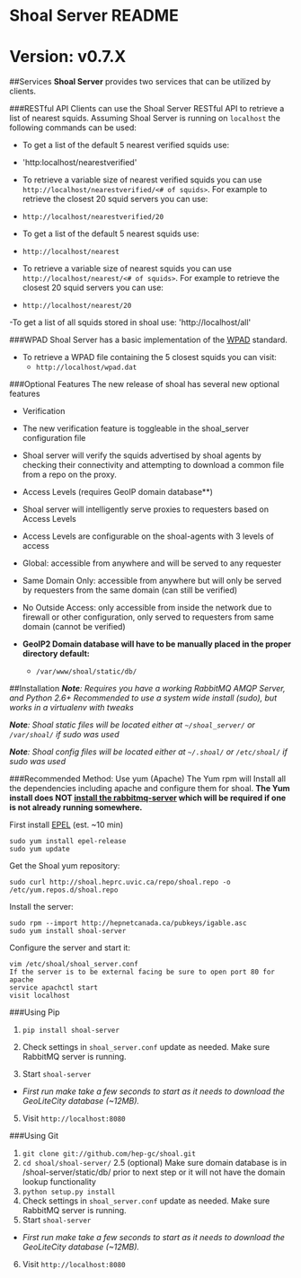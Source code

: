 # Shoal Server README
# Version: v0.7.X
##Services
**Shoal Server** provides two services that can be utilized by clients.

###RESTful API
Clients can use the Shoal Server RESTful API to retrieve a list of nearest squids. Assuming Shoal Server is running on `localhost` the following commands can be used:

- To get a list of the default 5 nearest verified squids use:
 - 'http:localhost/nearestverified'
- To retrieve a variable size of nearest verified squids you can use `http://localhost/nearestverified/<# of squids>`. For example to retrieve the closest 20 squid servers you can use:
 - `http://localhost/nearestverified/20`

- To get a list of the default 5 nearest squids use:
 - `http://localhost/nearest`
- To retrieve a variable size of nearest squids you can use `http://localhost/nearest/<# of squids>`. For example to retrieve the closest 20 squid servers you can use:
 - `http://localhost/nearest/20`
 
-To get a list of all squids stored in shoal use:
 'http://localhost/all'
 
###WPAD
Shoal Server has a basic implementation of the [WPAD](http://en.wikipedia.org/wiki/Web_Proxy_Autodiscovery_Protocol) standard.

- To retrieve a WPAD file containing the 5 closest squids you can visit:
  - `http://localhost/wpad.dat`

###Optional Features
The new release of shoal has several new optional features
- Verification
 - The new verification feature is toggleable in the shoal_server configuration file
 - Shoal server will verify the squids advertised by shoal agents by checking their connectivity and attempting to download a common file from a repo on the proxy.
- Access Levels (requires GeoIP domain database**)
 - Shoal server will intelligently serve proxies to requesters based on Access Levels
 - Access Levels are configurable on the shoal-agents with 3 levels of access
  - Global: accessible from anywhere and will be served to any requester
  - Same Domain Only: accessible from anywhere but will only be served by requesters from the same domain (can still be verified)
  - No Outside Access: only accessible from inside the network due to firewall or other configuration, only served to requesters from same domain (cannot be verified)

- **GeoIP2 Domain database will have to be manually placed in the proper directory default:**
  - `/var/www/shoal/static/db/`

##Installation
 _**Note**: Requires you have a working RabbitMQ AMQP Server, and Python 2.6+_
_Recommended to use a system wide install (sudo), but works in a virtualenv with tweaks_

_**Note**: Shoal static files will be located either at `~/shoal_server/` or `/var/shoal/` if sudo was used_

_**Note**: Shoal config files will be located either at `~/.shoal/` or `/etc/shoal/` if sudo was used_

###Recommended Method: Use yum (Apache)
The Yum rpm will Install all the dependencies including apache and configure them for shoal.
**The Yum install does NOT [install the rabbitmq-server](https://www.rabbitmq.com/install-rpm.html) which will be required if one is not already running somewhere.**

First install [EPEL](http://fedoraproject.org/wiki/EPEL) (est. ~10 min)

    sudo yum install epel-release
    sudo yum update

Get the Shoal yum repository:

    sudo curl http://shoal.heprc.uvic.ca/repo/shoal.repo -o /etc/yum.repos.d/shoal.repo
   
Install the server:

    sudo rpm --import http://hepnetcanada.ca/pubkeys/igable.asc
    sudo yum install shoal-server
    
Configure the server and start it:

    vim /etc/shoal/shoal_server.conf
    If the server is to be external facing be sure to open port 80 for apache
    service apachctl start
    visit localhost

###Using Pip

1. `pip install shoal-server`

2. Check settings in `shoal_server.conf` update as needed. Make sure RabbitMQ server is running.

4. Start `shoal-server`
  - _First run make take a few seconds to start as it needs to download the GeoLiteCity database (~12MB)._

5. Visit `http://localhost:8080`

###Using Git

1. `git clone git://github.com/hep-gc/shoal.git`
2. `cd shoal/shoal-server/`
2.5 (optional) Make sure domain database is in /shoal-server/static/db/ prior to next step or it will not have the domain lookup functionality
3. `python setup.py install`
4. Check settings in `shoal_server.conf` update as needed. Make sure RabbitMQ server is running.
5. Start `shoal-server`
 - _First run make take a few seconds to start as it needs to download the GeoLiteCity database (~12MB)._
 
6. Visit `http://localhost:8080`
